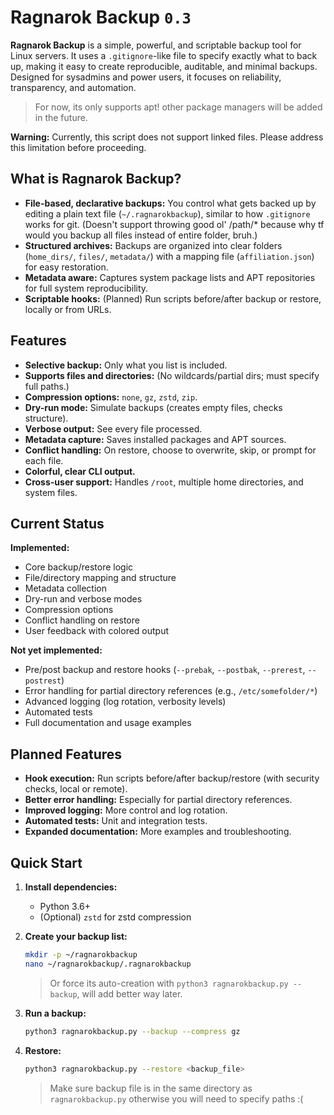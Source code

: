 # Ragnarok Backup `0.3`

**Ragnarok Backup** is a simple, powerful, and scriptable backup tool for Linux servers. It uses a `.gitignore`-like file to specify exactly what to back up, making it easy to create reproducible, auditable, and minimal backups. Designed for sysadmins and power users, it focuses on reliability, transparency, and automation.

> For now, its only supports apt! other package managers will be added in the future.

<strong>Warning:</strong> Currently, this script does not support linked files. Please address this limitation before proceeding.

## What is Ragnarok Backup?

- **File-based, declarative backups:** You control what gets backed up by editing a plain text file (`~/.ragnarokbackup`), similar to how `.gitignore` works for git. (Doesn't support throwing good ol' /path/* because why tf would you backup all files instead of entire folder, bruh.)
- **Structured archives:** Backups are organized into clear folders (`home_dirs/`, `files/`, `metadata/`) with a mapping file (`affiliation.json`) for easy restoration.
- **Metadata aware:** Captures system package lists and APT repositories for full system reproducibility.
- **Scriptable hooks:** (Planned) Run scripts before/after backup or restore, locally or from URLs.

## Features

- **Selective backup:** Only what you list is included.
- **Supports files and directories:** (No wildcards/partial dirs; must specify full paths.)
- **Compression options:** `none`, `gz`, `zstd`, `zip`.
- **Dry-run mode:** Simulate backups (creates empty files, checks structure).
- **Verbose output:** See every file processed.
- **Metadata capture:** Saves installed packages and APT sources.
- **Conflict handling:** On restore, choose to overwrite, skip, or prompt for each file.
- **Colorful, clear CLI output.**
- **Cross-user support:** Handles `/root`, multiple home directories, and system files.

## Current Status

**Implemented:**

- Core backup/restore logic
- File/directory mapping and structure
- Metadata collection
- Dry-run and verbose modes
- Compression options
- Conflict handling on restore
- User feedback with colored output

**Not yet implemented:**

- Pre/post backup and restore hooks (`--prebak`, `--postbak`, `--prerest`, `--postrest`)
- Error handling for partial directory references (e.g., `/etc/somefolder/*`)
- Advanced logging (log rotation, verbosity levels)
- Automated tests
- Full documentation and usage examples

## Planned Features

- **Hook execution:** Run scripts before/after backup/restore (with security checks, local or remote).
- **Better error handling:** Especially for partial directory references.
- **Improved logging:** More control and log rotation.
- **Automated tests:** Unit and integration tests.
- **Expanded documentation:** More examples and troubleshooting.

## Quick Start

1. **Install dependencies:**  
   - Python 3.6+
   - (Optional) `zstd` for zstd compression

2. **Create your backup list:**

   ```bash
   mkdir -p ~/ragnarokbackup
   nano ~/ragnarokbackup/.ragnarokbackup
   ```

   > Or force its auto-creation with `python3 ragnarokbackup.py --backup`, will add better way later.

3. **Run a backup:**  

   ```bash
   python3 ragnarokbackup.py --backup --compress gz
   ```

4. **Restore:**

   ```bash
   python3 ragnarokbackup.py --restore <backup_file>
   ```

   > Make sure backup file is in the same directory as `ragnarokbackup.py` otherwise you will need to specify paths :(
